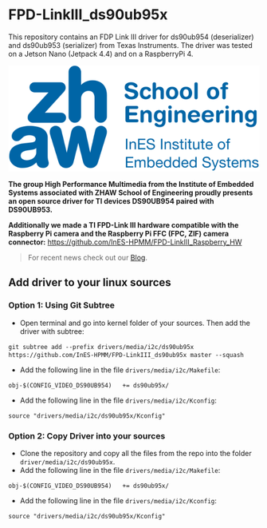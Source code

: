 # FPD-LinkIII_ds90ub95x
This repository contains an FDP Link III driver for ds90ub954 (deserializer) and ds90ub953 (serializer) from Texas Instruments. The driver was tested on a Jetson Nano (Jetpack 4.4) and on a RaspberryPi 4.

[![logo](https://github.com/InES-HPMM/FPD-LinkIII_Raspberry_HW/blob/master/images/ines_logo.png)](https://www.zhaw.ch/en/engineering/institutes-centres/ines/ "Homepage")

__The group High Performance Multimedia from the Institute of Embedded Systems associated with ZHAW School of Engineering proudly presents an open source driver for TI devices DS90UB954 paired with DS90UB953.__

__Additionally we made a TI FPD-Link III hardware compatible with the Raspberry Pi camera and the Raspberry Pi FFC (FPC, ZIF) camera connector:__
<https://github.com/InES-HPMM/FPD-LinkIII_Raspberry_HW>

> For recent news check out our [Blog](https://blog.zhaw.ch/high-performance/).

## Add driver to your linux sources
### Option 1: Using Git Subtree
- Open terminal and go into kernel folder of your sources. Then add the driver with subtree:
```
git subtree add --prefix drivers/media/i2c/ds90ub95x https://github.com/InES-HPMM/FPD-LinkIII_ds90ub95x master --squash
```
- Add the following line in the file `drivers/media/i2c/Makefile`:
```
obj-$(CONFIG_VIDEO_DS90UB954)	+= ds90ub95x/
```
- Add the following line in the file `drivers/media/i2c/Kconfig`:
```
source "drivers/media/i2c/ds90ub95x/Kconfig"
```
### Option 2: Copy Driver into your sources
- Clone the repository and copy all the files from the repo into the folder `driver/media/i2c/ds90ub95x`.
- Add the following line in the file `drivers/media/i2c/Makefile`:
```
obj-$(CONFIG_VIDEO_DS90UB954)	+= ds90ub95x/
```
- Add the following line in the file `drivers/media/i2c/Kconfig`:
```
source "drivers/media/i2c/ds90ub95x/Kconfig"
```

